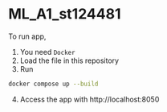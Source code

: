 # ML_A1_st124481

To run app, 
1. You need `Docker`
2. Load the file in this repository
3. Run
```sh
docker compose up --build
```
4. Access the app with http://localhost:8050
